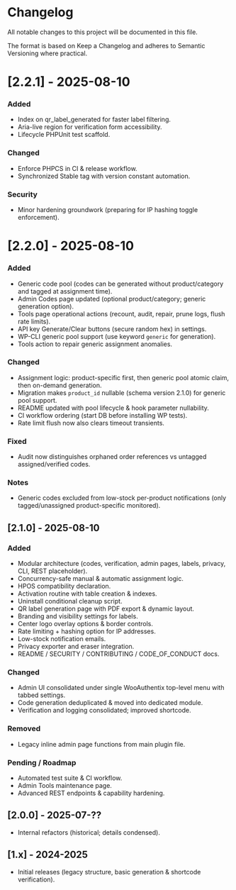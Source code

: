 # Changelog
All notable changes to this project will be documented in this file.

The format is based on Keep a Changelog and adheres to Semantic Versioning where practical.

# [2.2.1] - 2025-08-10
### Added
- Index on qr_label_generated for faster label filtering.
- Aria-live region for verification form accessibility.
- Lifecycle PHPUnit test scaffold.

### Changed
- Enforce PHPCS in CI & release workflow.
- Synchronized Stable tag with version constant automation.

### Security
- Minor hardening groundwork (preparing for IP hashing toggle enforcement).

# [2.2.0] - 2025-08-10
### Added
- Generic code pool (codes can be generated without product/category and tagged at assignment time).
- Admin Codes page updated (optional product/category; generic generation option).
- Tools page operational actions (recount, audit, repair, prune logs, flush rate limits).
- API key Generate/Clear buttons (secure random hex) in settings.
 - WP-CLI generic pool support (use keyword `generic` for generation).
 - Tools action to repair generic assignment anomalies.

### Changed
- Assignment logic: product-specific first, then generic pool atomic claim, then on-demand generation.
- Migration makes `product_id` nullable (schema version 2.1.0) for generic pool support.
- README updated with pool lifecycle & hook parameter nullability.
 - CI workflow ordering (start DB before installing WP tests).
 - Rate limit flush now also clears timeout transients.

### Fixed
- Audit now distinguishes orphaned order references vs untagged assigned/verified codes.

### Notes
- Generic codes excluded from low-stock per-product notifications (only tagged/unassigned product-specific monitored).

## [2.1.0] - 2025-08-10
### Added
- Modular architecture (codes, verification, admin pages, labels, privacy, CLI, REST placeholder).
- Concurrency-safe manual & automatic assignment logic.
- HPOS compatibility declaration.
- Activation routine with table creation & indexes.
- Uninstall conditional cleanup script.
- QR label generation page with PDF export & dynamic layout.
- Branding and visibility settings for labels.
- Center logo overlay options & border controls.
- Rate limiting + hashing option for IP addresses.
- Low-stock notification emails.
- Privacy exporter and eraser integration.
- README / SECURITY / CONTRIBUTING / CODE_OF_CONDUCT docs.

### Changed
- Admin UI consolidated under single WooAuthentix top-level menu with tabbed settings.
- Code generation deduplicated & moved into dedicated module.
- Verification and logging consolidated; improved shortcode.

### Removed
- Legacy inline admin page functions from main plugin file.

### Pending / Roadmap
- Automated test suite & CI workflow.
- Admin Tools maintenance page.
- Advanced REST endpoints & capability hardening.

## [2.0.0] - 2025-07-??
- Internal refactors (historical; details condensed).

## [1.x] - 2024-2025
- Initial releases (legacy structure, basic generation & shortcode verification).
